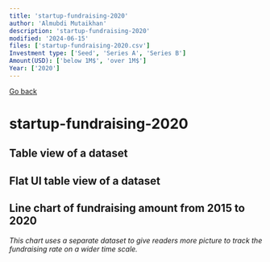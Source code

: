 ```yaml
---
title: 'startup-fundraising-2020'
author: 'Almubdi Mutaikhan'
description: 'startup-fundraising-2020'
modified: '2024-06-15'
files: ['startup-fundraising-2020.csv']
Investment type: ['Seed', 'Series A', 'Series B']
Amount(USD): ['below 1M$', 'over 1M$']
Year: ['2020']
---
```


[Go back](/)

# startup-fundraising-2020

## Table view of a dataset
<Table url="startup-fundraising-2020.csv" />
 
## Flat UI table view of a dataset

<FlatUiTable
    url="startup-fundraising-2020.csv"
/>


## Line chart of fundraising amount from 2015 to 2020
*This chart uses a separate dataset to give readers more picture to track the fundraising rate on a wider time scale.*

<LineChart
    title="Startup fundraising from 2015 to 2020"
    xAxis="Year"
    yAxis="Amount in USD"
    data="startup-fundraising-2015-2020.csv"
/>
